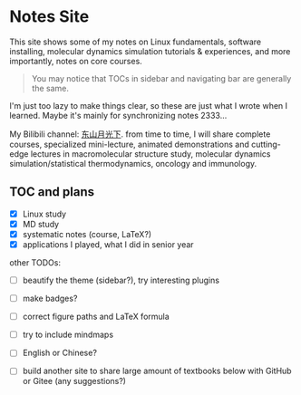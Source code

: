 # Notes Site

This site shows some of my notes on Linux fundamentals, software installing, molecular dynamics simulation tutorials \& experiences, and more importantly, notes on core courses.

> You may notice that TOCs in sidebar and navigating bar are generally the same.

I'm just too lazy to make things clear, so these are just what I wrote when I learned. Maybe it's mainly for synchronizing notes 2333...

My Bilibili channel: [东山月光下](https://space.bilibili.com/441196634). from time to time, I will share complete courses, specialized mini-lecture, animated demonstrations and cutting-edge lectures in macromolecular structure study, molecular dynamics simulation/statistical thermodynamics, oncology and immunology.


## TOC and plans

- [x] Linux study
- [x] MD study
- [x] systematic notes (course, LaTeX?)
- [x] applications I played, what I did in senior year

other TODOs:

- [ ] beautify the theme (sidebar?), try interesting plugins
- [ ] make badges?
- [ ] correct figure paths and LaTeX formula
- [ ] try to include mindmaps
- [ ] English or Chinese?
- [ ] build another site to share large amount of textbooks below with GitHub or Gitee (any suggestions?)

